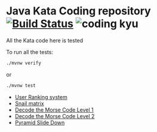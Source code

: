 # Java Kata Coding repository [![Build Status](https://travis-ci.com/fpineda3105/kata-coding.svg?branch=master)](https://travis-ci.com/fpineda3105/kata-coding) ![coding kyu](https://www.codewars.com/users/fpineda3105/badges/micro)
 
All the Kata code here is tested

To run all the tests:
```bash
./mvnw verify 
```
or

```bash
./mvnw test
```

- [User Ranking system](https://www.codewars.com/kata/51fda2d95d6efda45e00004e)
- [Snail matrix](https://www.codewars.com/kata/521c2db8ddc89b9b7a0000c1)
- [Decode the Morse Code Level 1](https://www.codewars.com/kata/54b724efac3d5402db00065e)
- [Decode the Morse Code Level 2](https://www.codewars.com/kata/54b72c16cd7f5154e9000457)
- [Pyramid Slide Down](https://www.codewars.com/kata/551f23362ff852e2ab000037/)